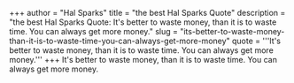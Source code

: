 +++
author = "Hal Sparks"
title = "the best Hal Sparks Quote"
description = "the best Hal Sparks Quote: It's better to waste money, than it is to waste time. You can always get more money."
slug = "its-better-to-waste-money-than-it-is-to-waste-time-you-can-always-get-more-money"
quote = '''It's better to waste money, than it is to waste time. You can always get more money.'''
+++
It's better to waste money, than it is to waste time. You can always get more money.
